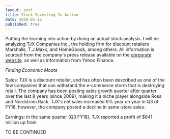 ```yaml
---
layout: post
title: Stock Investing In Action
date: 2018-01-12
published: true
---
```


Putting the learning into action by doing an actual stock analysis. I will be analyzing TJX Companies Inc., the holding firm for discount retailers Marshalls, T.J.Maxx, and HomeGoods, among others. All information is sourced from the company's press release available on the <a href="http://investor.tjx.com/phoenix.zhtml?c=118215&p=irol-newsArticle&ID=2316818">corporate website</a>, as well as information from Yahoo Finance.

*Finding Economic Moats*

Sales: TJX is a discount retailer, and has often been described as one of the few companies that can withstand the e-commerce storm that is destroying retail. The company has been posting sales growth quarter after quarter over the last 8 years (since 2009), making it a niche player alongside Ross and Nordstrom Rack. TJX's net sales increased 6% year on year in Q3 of FY18, however, the company posted a decline in same-store sales.

Earnings: in the same quarter (Q3 FY18), TJX reported a profit of $641 million up from

TO BE CONTINUED
